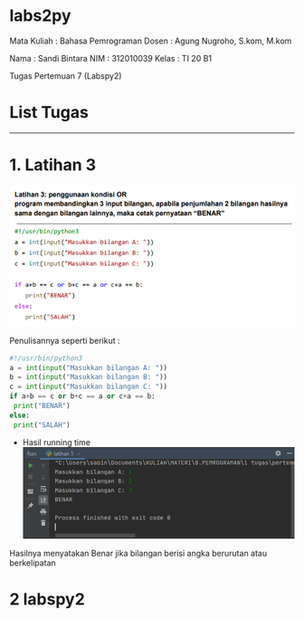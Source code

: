 # labs2py
Mata Kuliah : Bahasa Pemrograman
Dosen       : Agung Nugroho, S.kom, M.kom

Nama        : Sandi Bintara
NIM         : 312010039
Kelas       : TI 20 B1

Tugas Pertemuan 7 (Labspy2)

# List Tugas

---

# 1. Latihan 3
![1.1soallat3.PNG](foto/1.1soallat3.PNG)

Penulisannya seperti berikut :
```python
#!/usr/bin/python3
a = int(input("Masukkan bilangan A: "))
b = int(input("Masukkan bilangan B: "))
c = int(input("Masukkan bilangan C: "))
if a+b == c or b+c == a or c+a == b:
 print("BENAR")
else:
 print("SALAH")
```
* Hasil running time
![1.2hasilrunlat3.PNG](foto/1.2hasilrunlat3.PNG)

Hasilnya menyatakan Benar jika bilangan berisi angka berurutan atau berkelipatan

# 2 labspy2

